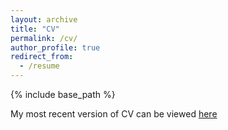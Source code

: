 ```yaml
---
layout: archive
title: "CV"
permalink: /cv/
author_profile: true
redirect_from:
  - /resume
---
```


{% include base_path %}

My most recent version of CV can be viewed [here](https://Alpha-kun.github.io/files/Resume_RLiu_MIT.pdf)